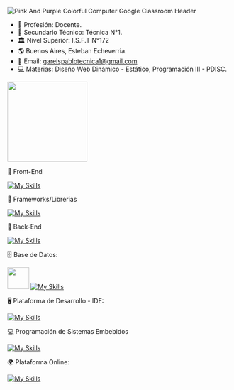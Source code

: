 
![Pink And Purple Colorful Computer Google Classroom Header](https://github.com/user-attachments/assets/b9fcb162-bad8-44dd-950a-f28923206f53)


- &#129333; Profesión: Docente.
- &#127979; Secundario Técnico: Técnica N°1.
- 🏛 Nivel Superior: I.S.F.T N°172
- &#127758; Buenos Aires, Esteban Echeverria.
- &#128231; Email: gareispablotecnica1@gmail.com
- &#128187; Materias: Diseño Web Dinámico - Estático, Programación III - PDISC.



<img height="180em" src="https://github-readme-stats-eight-theta.vercel.app/api/top-langs/?username=gareispablotecnica&layout=compact&langs_count=8&theme=algolia"/>



📕 Front-End

[![My Skills](https://skillicons.dev/icons?i=js,html,css,sass)](https://skillicons.dev)


📘 Frameworks/Librerías

[![My Skills](https://skillicons.dev/icons?i=bootstrap,react,django,flask,fastapi)](https://skillicons.dev)

📗 Back-End

[![My Skills](https://skillicons.dev/icons?i=java,cs,php,py)](https://skillicons.dev)


🗄 Base de Datos:

<img src="https://github.com/user-attachments/assets/7b4ecb00-b756-4d47-be2f-8561ce7ec254" width="48.5"> [![My Skills](https://skillicons.dev/icons?i=mysql,sqlite)](https://skillicons.dev)


🖥 Plataforma de Desarrollo  - IDE:

[![My Skills](https://skillicons.dev/icons?i=git,vite,vscode,visualstudio,dotnet)](https://skillicons.dev)

💻 Programación de Sistemas Embebidos

[![My Skills](https://skillicons.dev/icons?i=arduino)](https://skillicons.dev)

🌍 Plataforma Online:

[![My Skills](https://skillicons.dev/icons?i=github,linkedin)](https://skillicons.dev)


